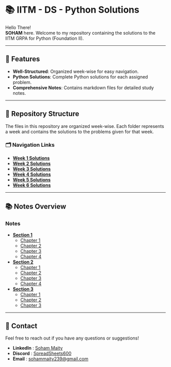 # 📚 IITM - DS - Python Solutions

Hello There!  
**SOHAM** here. Welcome to my repository containing the solutions to the IITM GRPA for Python (Foundation II).

---

## 📝 Features

- **Well-Structured**: Organized week-wise for easy navigation.
- **Python Solutions**: Complete Python solutions for each assigned problem.
- **Comprehensive Notes**: Contains markdown files for detailed study notes.

---

## 📁 Repository Structure

The files in this repository are organized week-wise. Each folder represents a week and contains the solutions to the problems given for that week.

### 🗂️ Navigation Links

- **[Week 1 Solutions](./Sollutions/WEEK%201/)**
- **[Week 2 Solutions](./Sollutions/WEEK%202/)**
- **[Week 3 Solutions](./Sollutions/WEEK%203/)**
- **[Week 4 Solutions](./Sollutions/WEEK%204/)**
- **[Week 5 Solutions](./Sollutions/WEEK%205/)**
- **[Week 6 Solutions](./Sollutions/WEEK%206/)**

---

## 📚 Notes Overview

### Notes

- **[Section 1](./Notes/Section%201/)**
  - [Chapter 1](./Notes/Section%201/Chapter%201.md)
  - [Chapter 2](./Notes/Section%201/Chapter%202.md)
  - [Chapter 3](./Notes/Section%201/Chapter%203.md)
  - [Chapter 4](./Notes/Section%201/Chapter%204.md)
- **[Section 2](./Notes/Section%202/)**
  - [Chapter 1](./Notes/Section%202/Chapter%201.md)
  - [Chapter 2](./Notes/Section%202/Chapter%202.md)
  - [Chapter 3](./Notes/Section%202/Chapter%203.md)
  - [Chapter 4](./Notes/Section%202/Chapter%204.md)
- **[Section 3](./Notes/Section%203/)**
  - [Chapter 1](./Notes/Section%203/Chapter%201.md)
  - [Chapter 2](./Notes/Section%203/Chapter%202.md)
  - [Chapter 3](./Notes/Section%203/Chapter%203.md)

---

## 💬 Contact

Feel free to reach out if you have any questions or suggestions!

- **LinkedIn** : [Soham Maity](https://www.linkedin.com/in/soham-maity-114466218)
- **Discord** : [SpreadSheets600](https://discord.com/users/727012870683885578)
- **Email** : [sohammaity239@gmail.com](mailto:sohammaity239@gmail.com)
